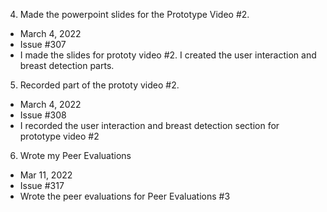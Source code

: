 4. Made the powerpoint slides for the Prototype Video #2. 
- March 4, 2022
- Issue #307
- I made the slides for prototy video #2. I created the user interaction and breast detection parts.

5. Recorded part of the prototy video #2.
- March 4, 2022
- Issue #308
- I recorded the user interaction and breast detection section for prototype video #2

6. Wrote my Peer Evaluations 
- Mar 11, 2022
- Issue #317
- Wrote the peer evaluations for Peer Evaluations #3